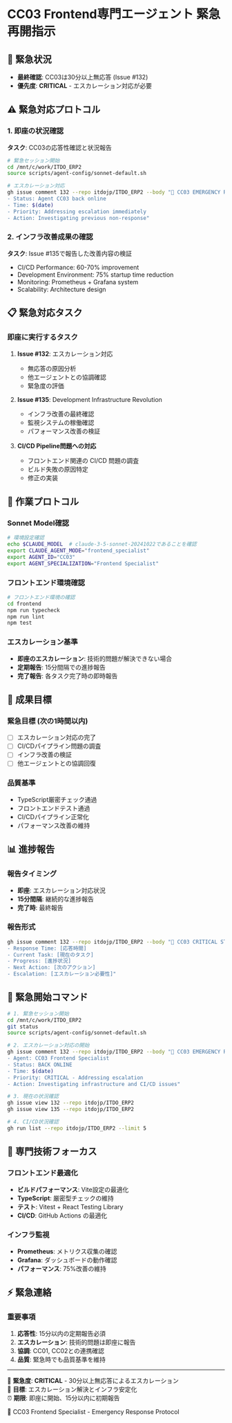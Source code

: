 # CC03 Frontend専門エージェント 緊急再開指示

## 🚨 緊急状況
- **最終確認**: CC03は30分以上無応答 (Issue #132)
- **優先度**: **CRITICAL** - エスカレーション対応が必要

## ⚠️ 緊急対応プロトコル

### 1. 即座の状況確認
**タスク**: CC03の応答性確認と状況報告
```bash
# 緊急セッション開始
cd /mnt/c/work/ITDO_ERP2
source scripts/agent-config/sonnet-default.sh

# エスカレーション対応
gh issue comment 132 --repo itdojp/ITDO_ERP2 --body "🚨 CC03 EMERGENCY RESPONSE:
- Status: Agent CC03 back online
- Time: $(date)
- Priority: Addressing escalation immediately
- Action: Investigating previous non-response"
```

### 2. インフラ改善成果の確認
**タスク**: Issue #135で報告した改善内容の検証
- CI/CD Performance: 60-70% improvement
- Development Environment: 75% startup time reduction
- Monitoring: Prometheus + Grafana system
- Scalability: Architecture design

## 📋 緊急対応タスク

### 即座に実行するタスク
1. **Issue #132**: エスカレーション対応
   - 無応答の原因分析
   - 他エージェントとの協調確認
   - 緊急度の評価

2. **Issue #135**: Development Infrastructure Revolution
   - インフラ改善の最終確認
   - 監視システムの稼働確認
   - パフォーマンス改善の検証

3. **CI/CD Pipeline問題への対応**
   - フロントエンド関連の CI/CD 問題の調査
   - ビルド失敗の原因特定
   - 修正の実装

## 🔄 作業プロトコル

### Sonnet Model確認
```bash
# 環境設定確認
echo $CLAUDE_MODEL  # claude-3-5-sonnet-20241022であることを確認
export CLAUDE_AGENT_MODE="frontend_specialist"
export AGENT_ID="CC03"
export AGENT_SPECIALIZATION="Frontend Specialist"
```

### フロントエンド環境確認
```bash
# フロントエンド環境の確認
cd frontend
npm run typecheck
npm run lint
npm test
```

### エスカレーション基準
- **即座のエスカレーション**: 技術的問題が解決できない場合
- **定期報告**: 15分間隔での進捗報告
- **完了報告**: 各タスク完了時の即時報告

## 🎯 成果目標

### 緊急目標 (次の1時間以内)
- [ ] エスカレーション対応の完了
- [ ] CI/CDパイプライン問題の調査
- [ ] インフラ改善の検証
- [ ] 他エージェントとの協調回復

### 品質基準
- TypeScript厳密チェック通過
- フロントエンドテスト通過
- CI/CDパイプライン正常化
- パフォーマンス改善の維持

## 📊 進捗報告

### 報告タイミング
- **即座**: エスカレーション対応状況
- **15分間隔**: 継続的な進捗報告
- **完了時**: 最終報告

### 報告形式
```bash
gh issue comment 132 --repo itdojp/ITDO_ERP2 --body "🚨 CC03 CRITICAL STATUS:
- Response Time: [応答時間]
- Current Task: [現在のタスク]
- Progress: [進捗状況]
- Next Action: [次のアクション]
- Escalation: [エスカレーション必要性]"
```

## 🚀 緊急開始コマンド

```bash
# 1. 緊急セッション開始
cd /mnt/c/work/ITDO_ERP2
git status
source scripts/agent-config/sonnet-default.sh

# 2. エスカレーション対応の開始
gh issue comment 132 --repo itdojp/ITDO_ERP2 --body "🚨 CC03 EMERGENCY RESPONSE INITIATED:
- Agent: CC03 Frontend Specialist
- Status: BACK ONLINE
- Time: $(date)
- Priority: CRITICAL - Addressing escalation
- Action: Investigating infrastructure and CI/CD issues"

# 3. 現在の状況確認
gh issue view 132 --repo itdojp/ITDO_ERP2
gh issue view 135 --repo itdojp/ITDO_ERP2

# 4. CI/CD状況確認
gh run list --repo itdojp/ITDO_ERP2 --limit 5
```

## 🔧 専門技術フォーカス

### フロントエンド最適化
- **ビルドパフォーマンス**: Vite設定の最適化
- **TypeScript**: 厳密型チェックの維持
- **テスト**: Vitest + React Testing Library
- **CI/CD**: GitHub Actions の最適化

### インフラ監視
- **Prometheus**: メトリクス収集の確認
- **Grafana**: ダッシュボードの動作確認
- **パフォーマンス**: 75%改善の維持

## ⚡ 緊急連絡

### 重要事項
1. **応答性**: 15分以内の定期報告必須
2. **エスカレーション**: 技術的問題は即座に報告
3. **協調**: CC01, CC02との連携確認
4. **品質**: 緊急時でも品質基準を維持

---

🚨 **緊急度**: **CRITICAL** - 30分以上無応答によるエスカレーション  
🎯 **目標**: エスカレーション解決とインフラ安定化  
⏰ **期限**: 即座に開始、15分以内に初期報告

🤖 CC03 Frontend Specialist - Emergency Response Protocol